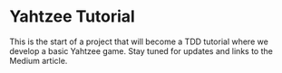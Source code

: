 # Yahtzee Tutorial

This is the start of a project that will become a TDD tutorial where we develop a basic Yahtzee game. Stay tuned for updates and links to the Medium article.


